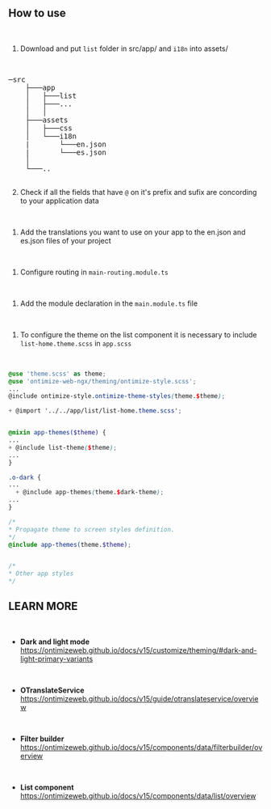 ## How to use

<br/>

1. Download and put `list` folder in src/app/ and `i18n` into assets/

<br/>

<pre>
─src
    ├───app
    │   ├───list
    │   ├───...
    │   │
    ├───assets
    │   ├───css
    │   └───i18n
    |       └───en.json
    |       └───es.json
    │
    └───..

</pre>

2. Check if all the fields that have `@` on it's prefix and sufix are concording to your application data

<br/>

1. Add the translations you want to use on your app ​​to the en.json and es.json files of your project

<br/>

1. Configure routing in `main-routing.module.ts`

<br/>

1. Add the module declaration in the `main.module.ts` file

<br/>

1. To configure the theme on the list component it is necessary to include `list-home.theme.scss` in `app.scss`

<br/>

```app.scss
@use 'theme.scss' as theme;
@use 'ontimize-web-ngx/theming/ontimize-style.scss';
...
@include ontimize-style.ontimize-theme-styles(theme.$theme);

+ @import '../../app/list/list-home.theme.scss';


@mixin app-themes($theme) {
...
+ @include list-theme($theme);
...
}

.o-dark {
...
  + @include app-themes(theme.$dark-theme);
...
}

/*
* Propagate theme to screen styles definition.
*/
@include app-themes(theme.$theme);


/*
* Other app styles
*/

```

## LEARN MORE

<br/>

* **Dark and light mode** https://ontimizeweb.github.io/docs/v15/customize/theming/#dark-and-light-primary-variants

<br/>

* **OTranslateService** https://ontimizeweb.github.io/docs/v15/guide/otranslateservice/overview

<br/>

* **Filter builder** https://ontimizeweb.github.io/docs/v15/components/data/filterbuilder/overview

<br/>

* **List component** https://ontimizeweb.github.io/docs/v15/components/data/list/overview
